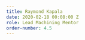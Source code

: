 ```yaml
---
title: Raymond Kapala
date: 2020-02-18 00:08:00 Z
role: Lead Machining Mentor
order-number: 4.5
---
```


